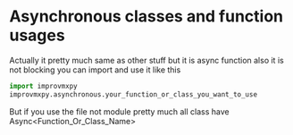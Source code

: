 # Asynchronous classes and function usages
Actually it pretty much same as other stuff but it is async function also it is not blocking you can import and use it like this
```py
import improvmxpy
improvmxpy.asynchronous.your_function_or_class_you_want_to_use
```
But if you use the file not module pretty much all class have Async\<Function_Or_Class_Name\>